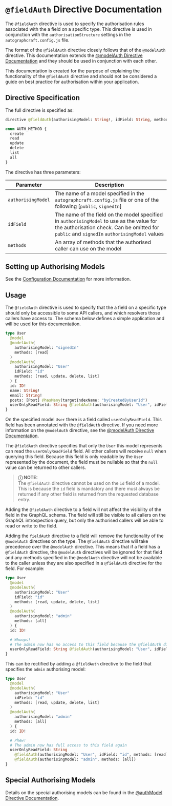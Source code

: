# `@fieldAuth` Directive Documentation

The `@fieldAuth` directive is used to specify the authorisation rules associated with the a field on a specific type.  This directive is used in conjunction with the `authorisationStructure` settings in the `autographcraft.config.js` file.

The format of the `@fieldAuth` directive closely follows that of the `@modelAuth` directive. This documentation extends the [@modelAuth Directive Documentation](./README-DIRECTIVE-MODEL-AUTH.md) and they should be used in conjunction with each other.

This documentation is created for the purpose of explaining the functionality of the `@fieldAuth` directive and should not be considered a guide on best practice for authorisation within your application.

## Directive Specification

The full directive is specified as:

```graphql
directive @fieldAuth(authorisingModel: String!, idField: String, methods: [AUTH_METHOD!]!) on FIELD_DEFINITION

enum AUTH_METHOD {
  create
  read
  update
  delete
  list
  all
}
```

The directive has three parameters:

| Parameter | Description |
| --------- | ----------- |
| `authorisingModel` | The name of a model specified in the `autographcraft.config.js` file or one of the following \[`public`, `signedIn`\] |
| `idField` | The name of the field on the model specified in `authorisingModel` to use as the value for the authorisation check.  Can be omitted for `public` and `signedIn` `authorisingModel` values |
| `methods` | An array of methods that the authorised caller can use on the model |

## Setting up Authorising Models

See the [Configuration Documentation](./README-CONFIGURATION.md) for more information.

## Usage

The `@fieldAuth` directive is used to specify that the a field on a specific type should only be accessible to some API callers, and which resolvers those callers have access to.  The schema below defines a simple application and will be used for this documentation.

```graphql
type User 
  @model
  @modelAuth(
    authorisingModel: "signedIn"
    methods: [read]
  ) 
  @modelAuth(
    authorisingModel: "User"
    idField: "id"
    methods: [read, update, delete, list]
  ) {
  id: ID!
  name: String!
  email: String!
  posts: [Post] @hasMany(targetIndexName: "byCreatedByUserId")
  userOnlyReadField: String @fieldAuth(authorisingModel: "User", idField: "id", methods: [read]) # <-- This is the field with the @fieldAuth directive
}
```

On the specified model `User` there is a field called `userOnlyReadField`.  This field has been annotated with the `@fieldAuth` directive.  If you need more information on the `@modelAuth` directive, see the [@modelAuth Directive Documentation](./README-DIRECTIVE-MODEL-AUTH.md).

The `@fieldAuth` directive specifies that only the `User` this model represents can read the `userOnlyReadField` field.  All other callers will receive `null` when querying this field.  Because this field is only readable by the `User` represented by the document, the field must be nullable so that the `null` value can be returned to other callers.

> **&#9432; NOTE:**  
> The `@fieldAuth` directive cannot be used on the `id` field of a model.  This is because the `id` field is mandatory and there must always be returned if any other field is returned from the requested database entry.

Adding the `@fieldAuth` directive to a field will not affect the visibility of the field in the GraphQL schema.  The field will still be visible to all callers on the GraphQL introspection query, but only the authorised callers will be able to read or write to the field.

Adding the `fieldAuth` directive to a field will remove the functionality of the `@modelAuth` directives on the type.  The `@fieldAuth` directive will take precedence over the `@modelAuth` directive.  This means that if a field has a `@fieldAuth` directive, the `@modelAuth` directives will be ignored for that field and any methods specified in the `@modelAuth` directive will not be available to the caller unless they are also specified in a `@fieldAuth` directive for the field.  For example:

```graphql
type User 
  @model
  @modelAuth(
    authorisingModel: "User"
    idField: "id"
    methods: [read, update, delete, list]
  ) 
  @modelAuth(
    authorisingModel: "admin"
    methods: [all]
  ) {
  id: ID!

  # Whoops! 
  # The admin now has no access to this field because the @fieldAuth directive takes precedence over the @modelAuth directive
  userOnlyReadField: String @fieldAuth(authorisingModel: "User", idField: "id", methods: [read]) 
}
```

This can be rectified by adding a `@fieldAuth` directive to the field that specifies the `admin` authorising model:

```graphql
type User 
  @model
  @modelAuth(
    authorisingModel: "User"
    idField: "id"
    methods: [read, update, delete, list]
  ) 
  @modelAuth(
    authorisingModel: "admin"
    methods: [all]
  ) {
  id: ID!

  # Phew! 
  # The admin now has full access to this field again
  userOnlyReadField: String
    @fieldAuth(authorisingModel: "User", idField: "id", methods: [read]) 
    @fieldAuth(authorisingModel: "admin", methods: [all]) 
}
```

## Special Authorising Models

Details on the special authorising models can be found in the [@authModel Directive Documentation](./README-DIRECTIVE-MODEL-AUTH.md#special-authorising-models).
